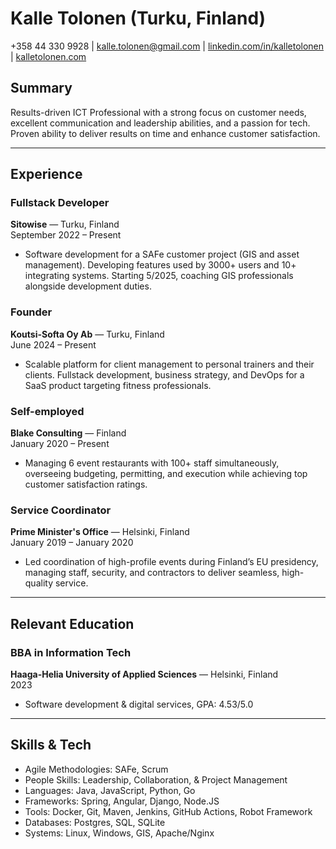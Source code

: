 # Kalle Tolonen (Turku, Finland)

+358 44 330 9928 | kalle.tolonen@gmail.com | [linkedin.com/in/kalletolonen](https://www.linkedin.com/in/kalletolonen) | [kalletolonen.com](https://www.kalletolonen.com)

## Summary
Results-driven ICT Professional with a strong focus on customer needs, excellent communication and leadership abilities, and a passion for tech. Proven ability to deliver results on time and enhance customer satisfaction. 

---

## Experience

### Fullstack Developer  
**Sitowise** — Turku, Finland  
September 2022 – Present  
- Software development for a SAFe customer project (GIS and asset management). Developing features used by 3000+ users and 10+ integrating systems. Starting 5/2025, coaching GIS professionals alongside development duties.

### Founder  
**Koutsi-Softa Oy Ab** — Turku, Finland  
June 2024 – Present  
- Scalable platform for client management to personal trainers and their clients. Fullstack development, business strategy, and DevOps for a SaaS product targeting fitness professionals.

### Self-employed  
**Blake Consulting** — Finland  
January 2020 – Present  
- Managing 6 event restaurants with 100+ staff simultaneously, overseeing budgeting, permitting, and execution while achieving top customer satisfaction ratings. 

### Service Coordinator  
**Prime Minister's Office** — Helsinki, Finland  
January 2019 – January 2020  
- Led coordination of high-profile events during Finland’s EU presidency, managing staff, security, and contractors to deliver seamless, high-quality service. 

---

## Relevant Education

### BBA in Information Tech  
**Haaga-Helia University of Applied Sciences** — Helsinki, Finland  
2023  
- Software development & digital services, GPA: 4.53/5.0  

---

## Skills & Tech
* Agile Methodologies: SAFe, Scrum
* People Skills: Leadership, Collaboration, & Project Management
* Languages: Java, JavaScript, Python, Go
* Frameworks: Spring, Angular, Django, Node.JS
* Tools: Docker, Git, Maven, Jenkins, GitHub Actions, Robot Framework
* Databases: Postgres, SQL, SQLite
* Systems: Linux, Windows, GIS, Apache/Nginx
